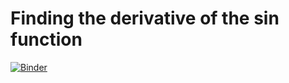# Finding the derivative of the sin function

[![Binder](https://mybinder.org/badge.svg)](https://mybinder.org/v2/gh/ramiruhayel/jupyter-notebooks/master?filepath=derivative-sin-function%2Findex.ipynb)
